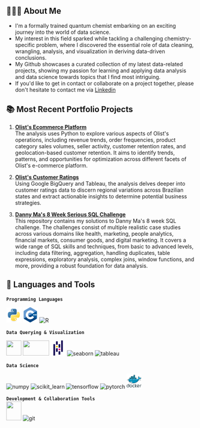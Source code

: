 ## 👩🏾‍🔬 About Me 
- I'm a formally trained quantum chemist embarking on an exciting journey into the world of data science. 
- My interest in this field sparked while tackling a challenging chemistry-specific problem, where I discovered the essential role of data cleaning, wrangling, analysis, and visualization in deriving data-driven conclusions. 
- My Github showcases a curated collection of my latest data-related projects, showing my passion for learning and applying data analysis and data science towards topics that I find most intriguing.
- If you'd like to get in contact or collaborate on a project together, please don't hesitate to contact me via [Linkedin](https://www.linkedin.com/in/fairuzhashim/)

## 📚 Most Recent Portfolio Projects 
1. [**Olist's Ecommerce Platform**](https://github.com/fihashim/olist-eda) <br>
The analysis uses Python to explore various aspects of Olist's operations, including revenue trends, order frequencies, product category sales volumes, seller activity, customer retention rates, and geolocation-based customer retention. It aims to identify trends, patterns, and opportunities for optimization across different facets of Olist's e-commerce platform. <br>

2.  [**Olist's Customer Ratings**](https://github.com/fihashim/olist-customer-ratings) <br>
Using Google BigQuery and Tableau, the analysis delves deeper into customer ratings data to discern regional variations across Brazilian states and extract actionable insights to determine potential business strategies.

3.  [**Danny Ma's 8 Week Serious SQL Challenge**](https://github.com/fihashim/serious-sql) <br>
This repository contains my solutions to Danny Ma's 8 week SQL challenge. The challenges consist of multiple realistic case studies across various domains like health, marketing, people analytics, financial markets, consumer goods, and digital marketing. It covers a wide range of SQL skills and techniques, from basic to advanced levels, including data filtering, aggregation, handling duplicates, table expressions, exploratory analysis, complex joins, window functions, and more, providing a robust foundation for data analysis.

## 💼 Languages and Tools
<p align="left"> 
  
**`Programming Languages`** 
<p align="left"> 
<img src="https://raw.githubusercontent.com/devicons/devicon/master/icons/python/python-original.svg" alt="python" width="40" height="40"/> 
<img src="https://raw.githubusercontent.com/devicons/devicon/master/icons/cplusplus/cplusplus-original.svg" alt="cplusplus" width="40" height="40"/> 
<img src="https://encrypted-tbn0.gstatic.com/images?q=tbn:ANd9GcR6rEgMgXN5PvNM3YXRjTLCp8RyWEkg5QmRfkxzu-BRnw&s" alt="R" width="50" height="40"/> 
</p>

**`Data Querying & Visualization`** <p align="left"> 
<img src="https://decatec.de/wp-content/uploads/2021/06/PostgreSQL_Logo.png" width="40" height="40"/> 
<img src="https://cxl.com/wp-content/uploads/2019/10/google-bigquery-logo-1.png" width="70" height="40"/> 
<img src="https://raw.githubusercontent.com/devicons/devicon/2ae2a900d2f041da66e950e4d48052658d850630/icons/pandas/pandas-original.svg" alt="pandas" width="40" height="40"/> 
<img src="https://seaborn.pydata.org/_images/logo-mark-lightbg.svg" alt="seaborn" width="40" height="40"/> 
<img src="https://logowik.com/content/uploads/images/tableau-software.jpg"  alt="tableau" width="50" height="40"/> 
</p>

**`Data Science`**  
<p align="left"> 
<img src="https://upload.wikimedia.org/wikipedia/commons/thumb/3/31/NumPy_logo_2020.svg/1024px-NumPy_logo_2020.svg.png" alt="numpy" width="80" height="40"/> 
<img src="https://upload.wikimedia.org/wikipedia/commons/0/05/Scikit_learn_logo_small.svg" alt="scikit_learn" width="40" height="40"/> 
<img src="https://www.vectorlogo.zone/logos/tensorflow/tensorflow-icon.svg" alt="tensorflow" width="40" height="40"/> 
<img src="https://www.vectorlogo.zone/logos/pytorch/pytorch-icon.svg" alt="pytorch" width="40" height="40"/>  
<img src="https://raw.githubusercontent.com/devicons/devicon/master/icons/docker/docker-original-wordmark.svg" alt="docker" width="40" height="40"/> 
</p>

**`Development & Collaboration Tools`**  
<img src="https://upload.wikimedia.org/wikipedia/commons/thumb/3/38/Jupyter_logo.svg/1767px-Jupyter_logo.svg.png" width="40" height="50"/>
<img src="https://www.vectorlogo.zone/logos/git-scm/git-scm-icon.svg" alt="git" width="40" height="40"/>
</p>

